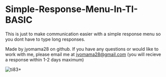 # Simple-Response-Menu-In-TI-BASIC
This is just to make communication easier with a simple response menu so you dont have to type long responses.

Made by jyomama28 on github. If you have any questions or would like to work with me, please email me at jyomama28@gmail.com (you will recieve a response within 1-2 days maximum)


![ti83+](https://github.com/user-attachments/assets/f038cdd1-71b3-43d0-ae15-288aaf123197)
